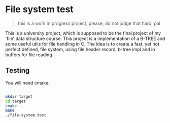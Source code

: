 # File system test

> this is a work in progress project, please, do not judge that hard, pal

This is a university project, which is supposed to be the final project of my 'file' data structure course. This project is a implementation of a B-TREE and some useful utils for file handling in C. The idea is to create a fast, yet not perfect defined, file system, using file header record, b-tree impl and io buffers for file reading.


## Testing

You will need cmake:
``` bash

mkdir target
cd target
cmake ..
make
./file-system.test

```


